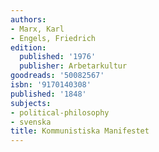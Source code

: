 ```yaml
---
authors:
- Marx, Karl
- Engels, Friedrich
edition:
  published: '1976'
  publisher: Arbetarkultur
goodreads: '50082567'
isbn: '9170140308'
published: '1848'
subjects:
- political-philosophy
- svenska
title: Kommunistiska Manifestet
---
```


